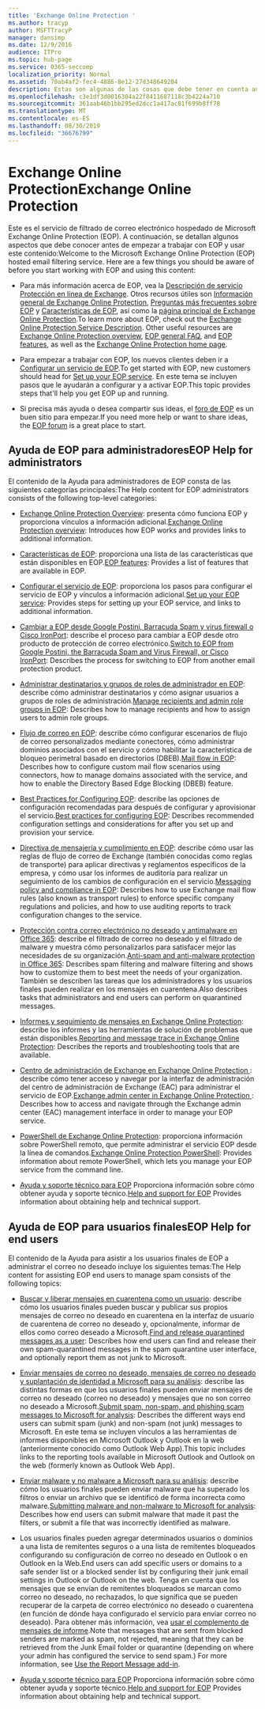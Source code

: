 ```yaml
---
title: 'Exchange Online Protection '
ms.author: tracyp
author: MSFTTracyP
manager: dansimp
ms.date: 12/9/2016
audience: ITPro
ms.topic: hub-page
ms.service: O365-seccomp
localization_priority: Normal
ms.assetid: 70ab4af2-fec4-4886-8e12-27d348649204
description: Estas son algunas de las cosas que debe tener en cuenta antes de empezar a trabajar con EOP.
ms.openlocfilehash: c3e1df3d0016304a22f8411687118c3b4224a710
ms.sourcegitcommit: 361aab46b1bb295ed2dcc1a417ac81f699b8ff78
ms.translationtype: MT
ms.contentlocale: es-ES
ms.lasthandoff: 08/30/2019
ms.locfileid: "36676799"
---
```

# <a name="exchange-online-protection"></a><span data-ttu-id="01c14-103">Exchange Online Protection</span><span class="sxs-lookup"><span data-stu-id="01c14-103">Exchange Online Protection</span></span>

<span data-ttu-id="01c14-p101">Este es el servicio de filtrado de correo electrónico hospedado de Microsoft Exchange Online Protection (EOP). A continuación, se detallan algunos aspectos que debe conocer antes de empezar a trabajar con EOP y usar este contenido:</span><span class="sxs-lookup"><span data-stu-id="01c14-p101">Welcome to the Microsoft Exchange Online Protection (EOP) hosted email filtering service. Here are a few things you should be aware of before you start working with EOP and using this content:</span></span>
  
- <span data-ttu-id="01c14-p102">Para más información acerca de EOP, vea la [Descripción de servicio Protección en línea de Exchange](https://go.microsoft.com/fwlink/p/?LinkId=320619). Otros recursos útiles son [Información general de Exchange Online Protection](exchange-online-protection-overview.md), [Preguntas más frecuentes sobre EOP](eop-general-faq.md) y [Características de EOP](eop-features.md), así como la [página principal de Exchange Online Protection](https://go.microsoft.com/fwlink/?LinkId=279912).</span><span class="sxs-lookup"><span data-stu-id="01c14-p102">To learn more about EOP, check out the [Exchange Online Protection Service Description](https://go.microsoft.com/fwlink/p/?LinkId=320619). Other useful resources are [Exchange Online Protection overview](exchange-online-protection-overview.md), [EOP general FAQ](eop-general-faq.md), and [EOP features](eop-features.md), as well as the [Exchange Online Protection home page](https://go.microsoft.com/fwlink/?LinkId=279912).</span></span>

- <span data-ttu-id="01c14-108">Para empezar a trabajar con EOP, los nuevos clientes deben ir a [Configurar un servicio de EOP](set-up-your-eop-service.md).</span><span class="sxs-lookup"><span data-stu-id="01c14-108">To get started with EOP, new customers should head for [Set up your EOP service](set-up-your-eop-service.md).</span></span> <span data-ttu-id="01c14-109">En este tema se incluyen pasos que le ayudarán a configurar y a activar EOP.</span><span class="sxs-lookup"><span data-stu-id="01c14-109">This topic provides steps that'll help you get EOP up and running.</span></span>

- <span data-ttu-id="01c14-110">Si precisa más ayuda o desea compartir sus ideas, el [foro de EOP](https://go.microsoft.com/fwlink/?LinkId=285351) es un buen sitio para empezar.</span><span class="sxs-lookup"><span data-stu-id="01c14-110">If you need more help or want to share ideas, the [EOP forum](https://go.microsoft.com/fwlink/?LinkId=285351) is a great place to start.</span></span>

## <a name="eop-help-for-administrators"></a><span data-ttu-id="01c14-111">Ayuda de EOP para administradores</span><span class="sxs-lookup"><span data-stu-id="01c14-111">EOP Help for administrators</span></span>

<span data-ttu-id="01c14-112">El contenido de la Ayuda para administradores de EOP consta de las siguientes categorías principales:</span><span class="sxs-lookup"><span data-stu-id="01c14-112">The Help content for EOP administrators consists of the following top-level categories:</span></span>
  
- <span data-ttu-id="01c14-113">[Exchange Online Protection Overview](exchange-online-protection-overview.md): presenta cómo funciona EOP y proporciona vínculos a información adicional.</span><span class="sxs-lookup"><span data-stu-id="01c14-113">[Exchange Online Protection overview](exchange-online-protection-overview.md): Introduces how EOP works and provides links to additional information.</span></span>

- <span data-ttu-id="01c14-114">[Características de EOP](eop-features.md): proporciona una lista de las características que están disponibles en EOP.</span><span class="sxs-lookup"><span data-stu-id="01c14-114">[EOP features](eop-features.md): Provides a list of features that are available in EOP.</span></span>

- <span data-ttu-id="01c14-115">[Configurar el servicio de EOP](set-up-your-eop-service.md): proporciona los pasos para configurar el servicio de EOP y vínculos a información adicional.</span><span class="sxs-lookup"><span data-stu-id="01c14-115">[Set up your EOP service](set-up-your-eop-service.md): Provides steps for setting up your EOP service, and links to additional information.</span></span>

- <span data-ttu-id="01c14-116">[Cambiar a EOP desde Google Postini, Barracuda Spam y virus firewall o Cisco IronPort](switch-to-eop-from-google-postini-the-barracuda-spam-and-virus-firewall-or-cisco.md): describe el proceso para cambiar a EOP desde otro producto de protección de correo electrónico.</span><span class="sxs-lookup"><span data-stu-id="01c14-116">[Switch to EOP from Google Postini, the Barracuda Spam and Virus Firewall, or Cisco IronPort](switch-to-eop-from-google-postini-the-barracuda-spam-and-virus-firewall-or-cisco.md): Describes the process for switching to EOP from another email protection product.</span></span>

- <span data-ttu-id="01c14-117">[Administrar destinatarios y grupos de roles de administrador en EOP](manage-recipients-and-admin-role-groups-in-eop.md): describe cómo administrar destinatarios y cómo asignar usuarios a grupos de roles de administración.</span><span class="sxs-lookup"><span data-stu-id="01c14-117">[Manage recipients and admin role groups in EOP](manage-recipients-and-admin-role-groups-in-eop.md): Describes how to manage recipients and how to assign users to admin role groups.</span></span>

- <span data-ttu-id="01c14-118">[Flujo de correo en EOP](mail-flow-in-eop.md): describe cómo configurar escenarios de flujo de correo personalizados mediante conectores, cómo administrar dominios asociados con el servicio y cómo habilitar la característica de bloqueo perimetral basado en directorios (DBEB).</span><span class="sxs-lookup"><span data-stu-id="01c14-118">[Mail flow in EOP](mail-flow-in-eop.md): Describes how to configure custom mail flow scenarios using connectors, how to manage domains associated with the service, and how to enable the Directory Based Edge Blocking (DBEB) feature.</span></span>

- <span data-ttu-id="01c14-119">[Best Practices for Configuring EOP](best-practices-for-configuring-eop.md): describe las opciones de configuración recomendadas para después de configurar y aprovisionar el servicio.</span><span class="sxs-lookup"><span data-stu-id="01c14-119">[Best practices for configuring EOP](best-practices-for-configuring-eop.md): Describes recommended configuration settings and considerations for after you set up and provision your service.</span></span>

- <span data-ttu-id="01c14-120">[Directiva de mensajería y cumplimiento en EOP](messaging-policy-and-compliance-in-eop.md): describe cómo usar las reglas de flujo de correo de Exchange (también conocidas como reglas de transporte) para aplicar directivas y reglamentos específicos de la empresa, y cómo usar los informes de auditoría para realizar un seguimiento de los cambios de configuración en el servicio.</span><span class="sxs-lookup"><span data-stu-id="01c14-120">[Messaging policy and compliance in EOP](messaging-policy-and-compliance-in-eop.md): Describes how to use Exchange mail flow rules (also known as transport rules) to enforce specific company regulations and policies, and how to use auditing reports to track configuration changes to the service.</span></span>

- <span data-ttu-id="01c14-121">[Protección contra correo electrónico no deseado y antimalware en Office 365](../anti-spam-and-anti-malware-protection.md): describe el filtrado de correo no deseado y el filtrado de malware y muestra cómo personalizarlos para satisfacer mejor las necesidades de su organización.</span><span class="sxs-lookup"><span data-stu-id="01c14-121">[Anti-spam and anti-malware protection in Office 365](../anti-spam-and-anti-malware-protection.md): Describes spam filtering and malware filtering and shows how to customize them to best meet the needs of your organization.</span></span> <span data-ttu-id="01c14-122">También se describen las tareas que los administradores y los usuarios finales pueden realizar en los mensajes en cuarentena.</span><span class="sxs-lookup"><span data-stu-id="01c14-122">Also describes tasks that administrators and end users can perform on quarantined messages.</span></span>

- <span data-ttu-id="01c14-123">[Informes y seguimiento de mensajes en Exchange Online Protection](reporting-and-message-trace-in-exchange-online-protection.md): describe los informes y las herramientas de solución de problemas que están disponibles.</span><span class="sxs-lookup"><span data-stu-id="01c14-123">[Reporting and message trace in Exchange Online Protection](reporting-and-message-trace-in-exchange-online-protection.md): Describes the reports and troubleshooting tools that are available.</span></span>

- <span data-ttu-id="01c14-124">[Centro de administración de Exchange en Exchange Online Protection ](../exchange-admin-center-in-exchange-online-protection-eop.md): describe cómo tener acceso y navegar por la interfaz de administración del centro de administración de Exchange (EAC) para administrar el servicio de EOP.</span><span class="sxs-lookup"><span data-stu-id="01c14-124">[Exchange admin center in Exchange Online Protection ](../exchange-admin-center-in-exchange-online-protection-eop.md): Describes how to access and navigate through the Exchange admin center (EAC) management interface in order to manage your EOP service.</span></span>

- <span data-ttu-id="01c14-125">[PowerShell de Exchange Online Protection](https://docs.microsoft.com/powershell/exchange/exchange-eop/exchange-online-protection-powershell): proporciona información sobre PowerShell remoto, que permite administrar el servicio EOP desde la línea de comandos.</span><span class="sxs-lookup"><span data-stu-id="01c14-125">[Exchange Online Protection PowerShell](https://docs.microsoft.com/powershell/exchange/exchange-eop/exchange-online-protection-powershell): Provides information about remote PowerShell, which lets you manage your EOP service from the command line.</span></span>

- <span data-ttu-id="01c14-126">[Ayuda y soporte técnico para EOP](help-and-support-for-eop.md) Proporciona información sobre cómo obtener ayuda y soporte técnico.</span><span class="sxs-lookup"><span data-stu-id="01c14-126">[Help and support for EOP](help-and-support-for-eop.md) Provides information about obtaining help and technical support.</span></span>

## <a name="eop-help-for-end-users"></a><span data-ttu-id="01c14-127">Ayuda de EOP para usuarios finales</span><span class="sxs-lookup"><span data-stu-id="01c14-127">EOP Help for end users</span></span>

<span data-ttu-id="01c14-128">El contenido de la Ayuda para asistir a los usuarios finales de EOP a administrar el correo no deseado incluye los siguientes temas:</span><span class="sxs-lookup"><span data-stu-id="01c14-128">The Help content for assisting EOP end users to manage spam consists of the following topics:</span></span>
  
- <span data-ttu-id="01c14-129">[Buscar y liberar mensajes en cuarentena como un usuario](../find-and-release-quarantined-messages-as-a-user.md): describe cómo los usuarios finales pueden buscar y publicar sus propios mensajes de correo no deseado en cuarentena en la interfaz de usuario de cuarentena de correo no deseado y, opcionalmente, informar de ellos como correo deseado a Microsoft.</span><span class="sxs-lookup"><span data-stu-id="01c14-129">[Find and release quarantined messages as a user](../find-and-release-quarantined-messages-as-a-user.md): Describes how end users can find and release their own spam-quarantined messages in the spam quarantine user interface, and optionally report them as not junk to Microsoft.</span></span>

- <span data-ttu-id="01c14-130">[Enviar mensajes de correo no deseado, mensajes de correo no deseado y suplantación de identidad a Microsoft para su análisis](../submit-spam-non-spam-and-phishing-scam-messages-to-microsoft-for-analysis.md): describe las distintas formas en que los usuarios finales pueden enviar mensajes de correo no deseado (correo no deseado) y mensajes que no son correo no deseado a Microsoft.</span><span class="sxs-lookup"><span data-stu-id="01c14-130">[Submit spam, non-spam, and phishing scam messages to Microsoft for analysis](../submit-spam-non-spam-and-phishing-scam-messages-to-microsoft-for-analysis.md): Describes the different ways end users can submit spam (junk) and non-spam (not junk) messages to Microsoft.</span></span> <span data-ttu-id="01c14-131">En este tema se incluyen vínculos a las herramientas de informes disponibles en Microsoft Outlook y Outlook en la web (anteriormente conocido como Outlook Web App).</span><span class="sxs-lookup"><span data-stu-id="01c14-131">This topic includes links to the reporting tools available in Microsoft Outlook and Outlook on the web (formerly known as Outlook Web App).</span></span>

- <span data-ttu-id="01c14-132">[Enviar malware y no malware a Microsoft para su análisis](../submitting-malware-and-non-malware-to-microsoft-for-analysis.md): describe cómo los usuarios finales pueden enviar malware que ha superado los filtros o enviar un archivo que se identificó de forma incorrecta como malware.</span><span class="sxs-lookup"><span data-stu-id="01c14-132">[Submitting malware and non-malware to Microsoft for analysis](../submitting-malware-and-non-malware-to-microsoft-for-analysis.md): Describes how end users can submit malware that made it past the filters, or submit a file that was incorrectly identified as malware.</span></span>

- <span data-ttu-id="01c14-133">Los usuarios finales pueden agregar determinados usuarios o dominios a una lista de remitentes seguros o a una lista de remitentes bloqueados configurando su configuración de correo no deseado en Outlook o en Outlook en la Web.</span><span class="sxs-lookup"><span data-stu-id="01c14-133">End users can add specific users or domains to a safe sender list or a blocked sender list by configuring their junk email settings in Outlook or Outlook on the web.</span></span> <span data-ttu-id="01c14-134">Tenga en cuenta que los mensajes que se envían de remitentes bloqueados se marcan como correo no deseado, no rechazados, lo que significa que se pueden recuperar de la carpeta de correo electrónico no deseado o cuarentena (en función de dónde haya configurado el servicio para enviar correo no deseado). Para obtener más información, vea [usar el complemento de mensajes de informe](https://support.office.com/article/addin-b5caa9f1-cdf3-4443-af8c-ff724ea719d2).</span><span class="sxs-lookup"><span data-stu-id="01c14-134">Note that messages that are sent from blocked senders are marked as spam, not rejected, meaning that they can be retrieved from the Junk Email folder or quarantine (depending on where your admin has configured the service to send spam.) For more information, see [Use the Report Message add-in](https://support.office.com/article/addin-b5caa9f1-cdf3-4443-af8c-ff724ea719d2).</span></span>

- <span data-ttu-id="01c14-135">[Ayuda y soporte técnico para EOP](help-and-support-for-eop.md) Proporciona información sobre cómo obtener ayuda y soporte técnico.</span><span class="sxs-lookup"><span data-stu-id="01c14-135">[Help and support for EOP](help-and-support-for-eop.md) Provides information about obtaining help and technical support.</span></span>
